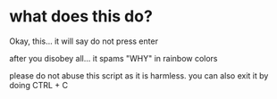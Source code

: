 # what does this do?


Okay, this...
it will say do not press enter

after you disobey all...
it spams "WHY" in rainbow colors

please do not abuse this script as it is harmless.
you can also exit it by doing CTRL + C
